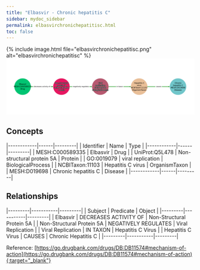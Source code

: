 ```yaml
---
title: "Elbasvir - Chronic hepatitis C"
sidebar: mydoc_sidebar
permalink: elbasvirchronichepatitisc.html
toc: false 
---
```


{% include image.html file="elbasvirchronichepatitisc.png" alt="elbasvirchronichepatitisc" %}![Path Visualization](/images/elbasvirchronichepatitisc.png)

## Concepts

|------------|------|---------|
| Identifier | Name | Type    |
|------------|------|---------|
| MESH:C000589335 | Elbasvir | Drug |
| UniProt:Q5L478 | Non-structural protein 5A | Protein |
| GO:0019079 | viral replication | BiologicalProcess |
| NCBITaxon:11103 | Hepatitis C virus | OrganismTaxon |
| MESH:D019698 | Chronic hepatitis C | Disease |
|------------|------|---------|

## Relationships

|---------|-----------|---------|
| Subject | Predicate | Object  |
|---------|-----------|---------|
| Elbasvir | DECREASES ACTIVITY OF | Non-Structural Protein 5A |
| Non-Structural Protein 5A | NEGATIVELY REGULATES | Viral Replication |
| Viral Replication | IN TAXON | Hepatitis C Virus |
| Hepatitis C Virus | CAUSES | Chronic Hepatitis C |
|---------|-----------|---------|

Reference: [https://go.drugbank.com/drugs/DB:DB11574#mechanism-of-action](https://go.drugbank.com/drugs/DB:DB11574#mechanism-of-action){:target="_blank"}
